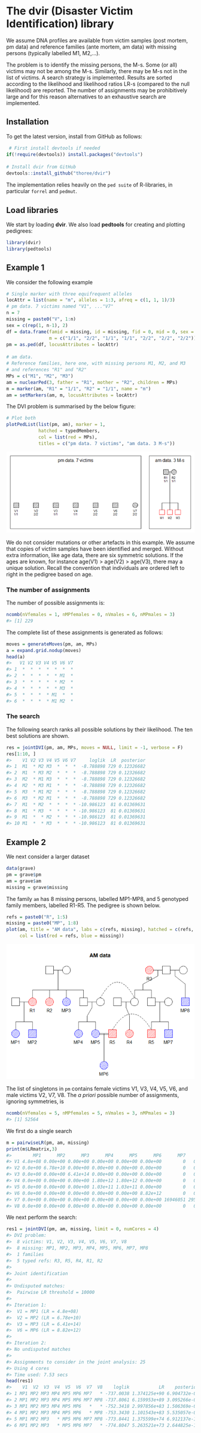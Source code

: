 
<!-- README.md is generated from README.Rmd. Please edit that file -->

# The dvir (Disaster Victim Identification) library

We assume DNA profiles are available from victim samples (post mortem,
pm data) and reference families (ante mortem, am data) with missing
persons (typically labelled M1, M2,…). <!-- There may be  -->
<!-- several samples from the same victim, potentially of low quality leading to *drop-outs*. -->
The problem is to identify the missing persons, the M-s. Some (or all)
victims may not be among the M-s. Similarly, there may be M-s not in the
list of victims. A search strategy is implemented. Results are sorted
according to the likelihood and likelihood ratios LR-s (compared to the
null likelihood) are reported. The number of assignments may be
prohibitively large and for this reason alternatives to an exhaustive
search are implemented.

## Installation

To get the latest version, install from GitHub as follows:

``` r
 # First install devtools if needed
if(!require(devtools)) install.packages("devtools")

# Install dvir from GitHub
devtools::install_github("thoree/dvir")
```

The implementation relies heavily on the `ped suite` of R-libraries, in
particular `forrel` and `pedmut`.

## Load libraries

We start by loading **dvir**. We also load **pedtools** for creating and
plotting pedigrees:

``` r
library(dvir)
library(pedtools)
```

## Example 1

We consider the following example

``` r
# Single marker with three equifrequent alleles
locAttr = list(name = "m", alleles = 1:3, afreq = c(1, 1, 1)/3)
# pm data. 7 victims named "V1", ..."V7"
n = 7
missing = paste0("V", 1:n)
sex = c(rep(1, n-1), 2)
df = data.frame(famid = missing, id = missing, fid = 0, mid = 0, sex = sex,
                m = c("1/1", "2/2", "1/1", "1/1", "2/2", "2/2", "2/2"))
pm = as.ped(df, locusAttributes = locAttr)

# am data. 
# Reference families, here one, with missing persons M1, M2, and M3
# and references "R1" and "R2"
MPs = c("M1", "M2", "M3")
am = nuclearPed(3, father = "R1", mother = "R2", children = MPs)
m = marker(am, "R1" = "1/1", "R2" = "1/1", name = "m")
am = setMarkers(am, m, locusAttributes = locAttr)
```

The DVI problem is summarised by the below figure:

``` r
# Plot both
plotPedList(list(pm, am), marker = 1, 
            hatched = typedMembers, 
            col = list(red = MPs), 
            titles = c("pm data. 7 victims", "am data. 3 M-s"))
```

![](man/figures/README-ex1-ped-1.png)<!-- -->

We do not consider mutations or other artefacts in this example. We
assume that copies of victim samples have been identified and merged.
Without extra information, like age data, there are six symmetric
solutions. If the ages are known, for instance age(V1) \> age(V2) \>
age(V3), there may a unique solution. Recall the convention that
individuals are ordered left to right in the pedigree based on age.

### The number of assignments

The number of possible assignments is:

``` r
ncomb(nVfemales = 1, nMPfemales = 0, nVmales = 6, nMPmales = 3)
#> [1] 229
```

The complete list of these assignments is generated as follows:

``` r
moves = generateMoves(pm, am, MPs)
a = expand.grid.nodup(moves)
head(a)
#>   V1 V2 V3 V4 V5 V6 V7
#> 1  *  *  *  *  *  *  *
#> 2  *  *  *  *  * M1  *
#> 3  *  *  *  *  * M2  *
#> 4  *  *  *  *  * M3  *
#> 5  *  *  *  * M1  *  *
#> 6  *  *  *  * M1 M2  *
```

### The search

The following search ranks all possible solutions by their likelihood.
The ten best solutions are shown.

``` r
res = jointDVI(pm, am, MPs, moves = NULL, limit = -1, verbose = F)
res[1:10, ]
#>    V1 V2 V3 V4 V5 V6 V7     loglik  LR  posterior
#> 1  M1  * M2 M3  *  *  *  -8.788898 729 0.12326682
#> 2  M1  * M3 M2  *  *  *  -8.788898 729 0.12326682
#> 3  M2  * M1 M3  *  *  *  -8.788898 729 0.12326682
#> 4  M2  * M3 M1  *  *  *  -8.788898 729 0.12326682
#> 5  M3  * M1 M2  *  *  *  -8.788898 729 0.12326682
#> 6  M3  * M2 M1  *  *  *  -8.788898 729 0.12326682
#> 7  M1  * M2  *  *  *  * -10.986123  81 0.01369631
#> 8  M1  * M3  *  *  *  * -10.986123  81 0.01369631
#> 9  M1  *  * M2  *  *  * -10.986123  81 0.01369631
#> 10 M1  *  * M3  *  *  * -10.986123  81 0.01369631
```

## Example 2

We next consider a larger dataset

``` r
data(grave)
pm = grave$pm
am = grave$am
missing = grave$missing
```

The family `am` has 8 missing persons, labelled MP1-MP8, and 5 genotyped
family members, labelled R1-R5. The pedigree is shown below.

``` r
refs = paste0("R", 1:5)
missing = paste0("MP", 1:8)
plot(am, title = "AM data", labs = c(refs, missing), hatched = c(refs, missing), 
     col = list(red = refs, blue = missing))
```

![](man/figures/README-ex2-ped-1.png)<!-- -->

The list of singletons in `pm` contains female victims V1, V3, V4, V5,
V6, and male victims V2, V7, V8. The *a priori* possible number of
assignments, ignoring symmetries, is

``` r
ncomb(nVfemales = 5, nMPfemales = 5, nVmales = 3, nMPmales = 3)
#> [1] 52564
```

We first do a single search

``` r
m = pairwiseLR(pm, am, missing)
print(m$LRmatrix,3)
#>        MP1      MP2      MP3      MP4      MP5      MP6      MP7     MP8
#> V1 4.8e+08 0.00e+00 0.00e+00 0.00e+00 0.00e+00 0.00e+00        0   0.000
#> V2 0.0e+00 6.78e+10 0.00e+00 0.00e+00 0.00e+00 0.00e+00        0   0.551
#> V3 0.0e+00 0.00e+00 6.41e+14 0.00e+00 0.00e+00 0.00e+00        0   0.000
#> V4 0.0e+00 0.00e+00 0.00e+00 1.80e+12 1.80e+12 0.00e+00        0   0.000
#> V5 0.0e+00 0.00e+00 0.00e+00 1.03e+11 1.03e+11 0.00e+00        0   0.000
#> V6 0.0e+00 0.00e+00 0.00e+00 0.00e+00 0.00e+00 8.82e+12        0   0.000
#> V7 0.0e+00 0.00e+00 0.00e+00 0.00e+00 0.00e+00 0.00e+00 16946051 295.839
#> V8 0.0e+00 0.00e+00 0.00e+00 0.00e+00 0.00e+00 0.00e+00        0   0.268
```

We next perform the search:

``` r
res1 = jointDVI(pm, am, missing, limit = 0, numCores = 4)
#> DVI problem:
#>  8 victims: V1, V2, V3, V4, V5, V6, V7, V8
#>  8 missing: MP1, MP2, MP3, MP4, MP5, MP6, MP7, MP8
#>  1 families
#>  5 typed refs: R3, R5, R4, R1, R2
#> 
#> Joint identification
#> 
#> Undisputed matches:
#>  Pairwise LR threshold = 10000
#> 
#> Iteration 1:
#>  V1 = MP1 (LR = 4.8e+08)
#>  V2 = MP2 (LR = 6.78e+10)
#>  V3 = MP3 (LR = 6.41e+14)
#>  V6 = MP6 (LR = 8.82e+12)
#> 
#> Iteration 2:
#> No undisputed matches
#> 
#> Assignments to consider in the joint analysis: 25
#> Using 4 cores
#> Time used: 7.53 secs
head(res1)
#>    V1  V2  V3  V4  V5  V6  V7  V8    loglik           LR    posterior
#> 1 MP1 MP2 MP3 MP4 MP5 MP6 MP7   * -737.0038 1.374125e+90 6.904732e-01
#> 2 MP1 MP2 MP3 MP4 MP5 MP6 MP7 MP8 -737.8061 6.159953e+89 3.095266e-01
#> 3 MP1 MP2 MP3 MP4 MP5 MP6   *   * -752.3418 2.997856e+83 1.506369e-07
#> 4 MP1 MP2 MP3 MP4 MP5 MP6   * MP8 -753.3430 1.101543e+83 5.535057e-08
#> 5 MP1 MP2 MP3   * MP5 MP6 MP7 MP8 -773.8441 1.375599e+74 6.912137e-17
#> 6 MP1 MP2 MP3   * MP5 MP6 MP7   * -774.8047 5.263521e+73 2.644825e-17
```
